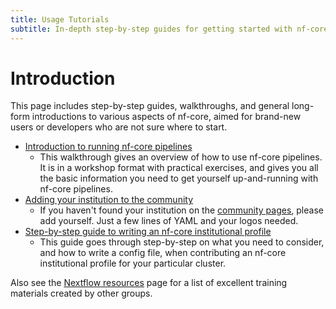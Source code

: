```yaml
---
title: Usage Tutorials
subtitle: In-depth step-by-step guides for getting started with nf-core
---
```


# Introduction

This page includes step-by-step guides, walkthroughs, and general long-form introductions to various aspects of nf-core, aimed for brand-new users or developers who are not sure where to start.

- [Introduction to running nf-core pipelines](tutorials/nf_core_usage_tutorial.md)
  - This walkthrough gives an overview of how to use nf-core pipelines. It is in a workshop format with practical exercises, and gives you all the basic information you need to get yourself up-and-running with nf-core pipelines.
- [Adding your institution to the community](tutorials/institution.md)
  - If you haven't found your institution on the [community pages](/community), please add yourself. Just a few lines of YAML and your logos needed.
- [Step-by-step guide to writing an nf-core institutional profile](tutorials/step_by_step_institutional_profile.md)
  - This guide goes through step-by-step on what you need to consider, and how to write a config file, when contributing an nf-core institutional profile for your particular cluster.

Also see the [Nextflow resources](/usage/nextflow) page for a list of excellent training materials created by other groups.
